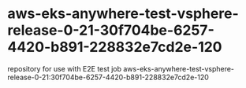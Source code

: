 # aws-eks-anywhere-test-vsphere-release-0-21-30f704be-6257-4420-b891-228832e7cd2e-120
repository for use with E2E test job aws-eks-anywhere-test-vsphere-release-0-21:30f704be-6257-4420-b891-228832e7cd2e-120
